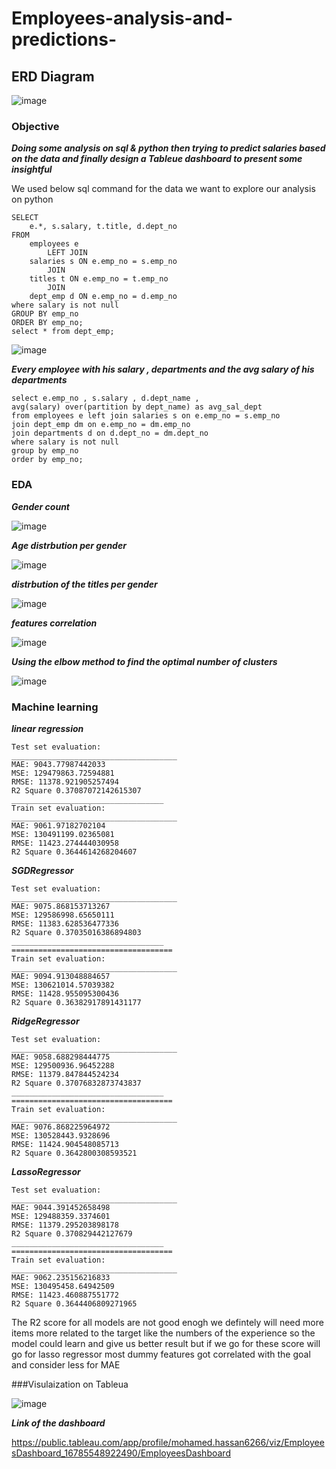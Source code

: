 # Employees-analysis-and-predictions-
## ERD Diagram 

![image](https://user-images.githubusercontent.com/60258264/218114460-822e3528-d77a-44e0-8f81-9b87e03d5ca6.png)

### Objective 

***Doing some analysis on sql & python then trying to predict salaries based on the data and finally design a Tableue dashboard to present some insightful***

We used below sql command for the data we want to explore our analysis on python
```
SELECT 
    e.*, s.salary, t.title, d.dept_no
FROM
    employees e
        LEFT JOIN
    salaries s ON e.emp_no = s.emp_no
        JOIN
    titles t ON e.emp_no = t.emp_no
        JOIN
    dept_emp d ON e.emp_no = d.emp_no
where salary is not null    
GROUP BY emp_no
ORDER BY emp_no;
select * from dept_emp;
```
![image](https://user-images.githubusercontent.com/60258264/226901414-d329e8c9-64aa-400f-90fa-b9ed2a2db145.png)


***Every employee with his salary , departments and the avg salary of his departments***
```
select e.emp_no , s.salary , d.dept_name ,
avg(salary) over(partition by dept_name) as avg_sal_dept
from employees e left join salaries s on e.emp_no = s.emp_no
join dept_emp dm on e.emp_no = dm.emp_no
join departments d on d.dept_no = dm.dept_no
where salary is not null
group by emp_no
order by emp_no; 
```

### EDA

***Gender count*** 

![image](https://user-images.githubusercontent.com/60258264/226902082-e41b9a16-0ae5-4a63-9757-8ad7f3447314.png)

***Age distrbution per gender*** 

![image](https://user-images.githubusercontent.com/60258264/226902250-83b4a35a-8b5a-4957-81b3-1e6744f9906d.png)

***distrbution of the titles per gender***

![image](https://user-images.githubusercontent.com/60258264/226902520-9da1007d-0ddc-465d-8c46-a3bb74171d8d.png)

***features correlation***

![image](https://user-images.githubusercontent.com/60258264/226902724-c94726b6-03eb-45cd-b2fe-0a3c4bbef98a.png)

***Using the elbow method to find the optimal number of clusters***

![image](https://user-images.githubusercontent.com/60258264/226903395-d618748b-b726-46f8-a445-fda5af3492f8.png)

### Machine learning 

***linear regression***
```
Test set evaluation:
_____________________________________
MAE: 9043.77987442033
MSE: 129479863.72594881
RMSE: 11378.921905257494
R2 Square 0.37087072142615307
__________________________________
Train set evaluation:
_____________________________________
MAE: 9061.97182702104
MSE: 130491199.02365081
RMSE: 11423.274444030958
R2 Square 0.3644614268204607
```
***SGDRegressor***
```
Test set evaluation:
_____________________________________
MAE: 9075.868153713267
MSE: 129586998.65650111
RMSE: 11383.628536477336
R2 Square 0.37035016386894803
__________________________________
====================================
Train set evaluation:
_____________________________________
MAE: 9094.913048884657
MSE: 130621014.57039382
RMSE: 11428.955095300436
R2 Square 0.36382917891431177
```
***RidgeRegressor***
```
Test set evaluation:
_____________________________________
MAE: 9058.688298444775
MSE: 129500936.96452288
RMSE: 11379.847844524234
R2 Square 0.37076832873743837
__________________________________
====================================
Train set evaluation:
_____________________________________
MAE: 9076.868225964972
MSE: 130528443.9328696
RMSE: 11424.904548085713
R2 Square 0.3642800308593521
```
***LassoRegressor***
```
Test set evaluation:
_____________________________________
MAE: 9044.391452658498
MSE: 129488359.3374601
RMSE: 11379.295203898178
R2 Square 0.370829442127679
__________________________________
====================================
Train set evaluation:
_____________________________________
MAE: 9062.235156216833
MSE: 130495458.64942509
RMSE: 11423.460887551772
R2 Square 0.3644406809271965
```
The R2 score for all models are not good enogh we defintely will need more items more related to the target like the numbers of the experience so the model could learn and give us better result but if we go for these score will go for lasso regressor most dummy features got correlated with the goal and consider less for MAE

###Visulaization on Tableua

![image](https://user-images.githubusercontent.com/60258264/226905639-f5d0a11f-3c5d-42c4-80cb-877722a4a440.png)

***Link of the dashboard***

https://public.tableau.com/app/profile/mohamed.hassan6266/viz/EmployeesDashboard_16785548922490/EmployeesDashboard
